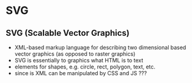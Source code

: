 # SVG



## SVG (Scalable Vector Graphics)

- XML-based markup language for describing two dimensional based vector graphics (as opposed to raster graphics)
- SVG is essentially to graphics what HTML is to text
- elements for shapes, e.g. circle, rect, polygon, text, etc.
- since is XML can be manipulated by CSS and JS ???